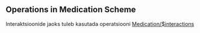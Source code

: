## Operations in Medication Scheme

Interaktsioonide jaoks tuleb kasutada operatsiooni [Medication/$interactions](OperationDefinition-medication-interactions.html)
